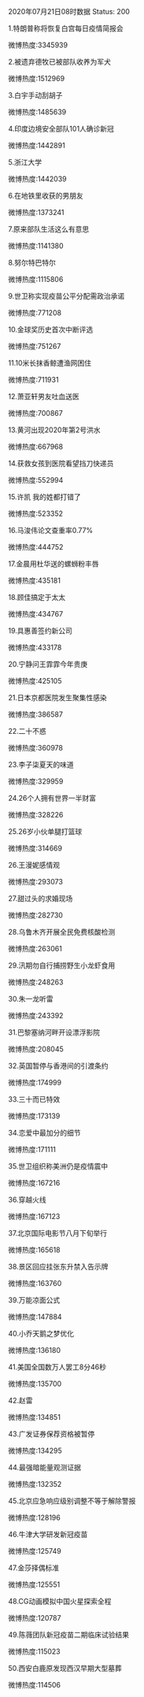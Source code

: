2020年07月21日08时数据
Status: 200

1.特朗普称将恢复白宫每日疫情简报会

微博热度:3345939

2.被遗弃德牧已被部队收养为军犬

微博热度:1512969

3.白宇手动刮胡子

微博热度:1485639

4.印度边境安全部队101人确诊新冠

微博热度:1442891

5.浙江大学

微博热度:1442039

6.在地铁里收获的男朋友

微博热度:1373241

7.原来部队生活这么有意思

微博热度:1141380

8.努尔特巴特尔

微博热度:1115806

9.世卫称实现疫苗公平分配需政治承诺

微博热度:771208

10.金球奖历史首次中断评选

微博热度:751267

11.10米长抹香鲸遭渔网困住

微博热度:711931

12.萧亚轩男友吐血送医

微博热度:700867

13.黄河出现2020年第2号洪水

微博热度:667968

14.获救女孩到医院看望挡刀快递员

微博热度:552994

15.许凯 我的姓都打错了

微博热度:523352

16.马浚伟论文查重率0.77%

微博热度:444752

17.金晨用杜华送的螺蛳粉丰唇

微博热度:435181

18.顾佳搞定于太太

微博热度:434767

19.具惠善签约新公司

微博热度:433178

20.宁静问王霏霏今年贵庚

微博热度:425105

21.日本京都医院发生聚集性感染

微博热度:386587

22.二十不惑

微博热度:360978

23.李子柒夏天的味道

微博热度:329959

24.26个人拥有世界一半财富

微博热度:328226

25.26岁小伙单腿打篮球

微博热度:314669

26.王漫妮感情观

微博热度:293073

27.甜过头的求婚现场

微博热度:282730

28.乌鲁木齐开展全民免费核酸检测

微博热度:263061

29.汛期勿自行捕捞野生小龙虾食用

微博热度:248263

30.朱一龙听雷

微博热度:243392

31.巴黎塞纳河畔开设漂浮影院

微博热度:208045

32.英国暂停与香港间的引渡条约

微博热度:174999

33.三十而已特效

微博热度:173139

34.恋爱中最加分的细节

微博热度:171111

35.世卫组织称美洲仍是疫情震中

微博热度:167216

36.穿越火线

微博热度:167123

37.北京国际电影节八月下旬举行

微博热度:165618

38.景区回应挂张东升禁入告示牌

微博热度:163760

39.万能凉面公式

微博热度:147884

40.小乔天鹅之梦优化

微博热度:136180

41.美国全国数万人罢工8分46秒

微博热度:135700

42.赵雷

微博热度:134851

43.广发证券保荐资格被暂停

微博热度:134295

44.最强暗能量观测证据

微博热度:132352

45.北京应急响应级别调整不等于解除警报

微博热度:128196

46.牛津大学研发新冠疫苗

微博热度:125749

47.金莎择偶标准

微博热度:125551

48.CG动画模拟中国火星探索全程

微博热度:120787

49.陈薇团队新冠疫苗二期临床试验结果

微博热度:115023

50.西安白鹿原发现西汉早期大型墓葬

微博热度:114506

